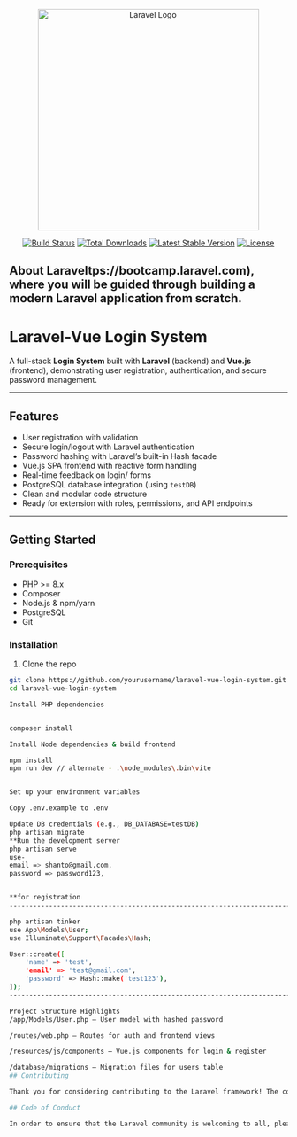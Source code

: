 <p align="center"><a href="https://laravel.com" target="_blank"><img src="https://raw.githubusercontent.com/laravel/art/master/logo-lockup/5%20SVG/2%20CMYK/1%20Full%20Color/laravel-logolockup-cmyk-red.svg" width="400" alt="Laravel Logo"></a></p>

<p align="center">
<a href="https://github.com/laravel/framework/actions"><img src="https://github.com/laravel/framework/workflows/tests/badge.svg" alt="Build Status"></a>
<a href="https://packagist.org/packages/laravel/framework"><img src="https://img.shields.io/packagist/dt/laravel/framework" alt="Total Downloads"></a>
<a href="https://packagist.org/packages/laravel/framework"><img src="https://img.shields.io/packagist/v/laravel/framework" alt="Latest Stable Version"></a>
<a href="https://packagist.org/packages/laravel/framework"><img src="https://img.shields.io/packagist/l/laravel/framework" alt="License"></a>
</p>

## About Laraveltps://bootcamp.laravel.com), where you will be guided through building a modern Laravel application from scratch.

# Laravel-Vue Login System

A full-stack **Login System** built with **Laravel** (backend) and **Vue.js** (frontend), demonstrating user registration, authentication, and secure password management.

---

## Features

- User registration with validation  
- Secure login/logout with Laravel authentication  
- Password hashing with Laravel’s built-in Hash facade  
- Vue.js SPA frontend with reactive form handling  
- Real-time feedback on login/ forms  
- PostgreSQL database integration (using `testDB`)  
- Clean and modular code structure  
- Ready for extension with roles, permissions, and API endpoints  

---



## Getting Started

### Prerequisites

- PHP >= 8.x  
- Composer  
- Node.js & npm/yarn  
- PostgreSQL  
- Git  

### Installation

1. Clone the repo

```bash
git clone https://github.com/yourusername/laravel-vue-login-system.git
cd laravel-vue-login-system

Install PHP dependencies


composer install

Install Node dependencies & build frontend

npm install
npm run dev // alternate - .\node_modules\.bin\vite


Set up your environment variables

Copy .env.example to .env

Update DB credentials (e.g., DB_DATABASE=testDB)
php artisan migrate
**Run the development server
php artisan serve
use-
email => shanto@gmail.com,
password => password123,


**for registration
--------------------------------------------------------------------------------------------------------------------------------------------------------

php artisan tinker
use App\Models\User;
use Illuminate\Support\Facades\Hash;

User::create([
    'name' => 'test',
    'email' => 'test@gmail.com',
    'password' => Hash::make('test123'),
]);
-----------------------------------------------------------------------------------------------------------------------------------------------------

Project Structure Highlights
/app/Models/User.php — User model with hashed password

/routes/web.php — Routes for auth and frontend views

/resources/js/components — Vue.js components for login & register

/database/migrations — Migration files for users table
## Contributing

Thank you for considering contributing to the Laravel framework! The contribution guide can be found in the [Laravel documentation](https://laravel.com/docs/contributions).

## Code of Conduct

In order to ensure that the Laravel community is welcoming to all, please review and abide by the [Code of Conduct](https://laravel.com/docs/contributions#code-of-conduct).


